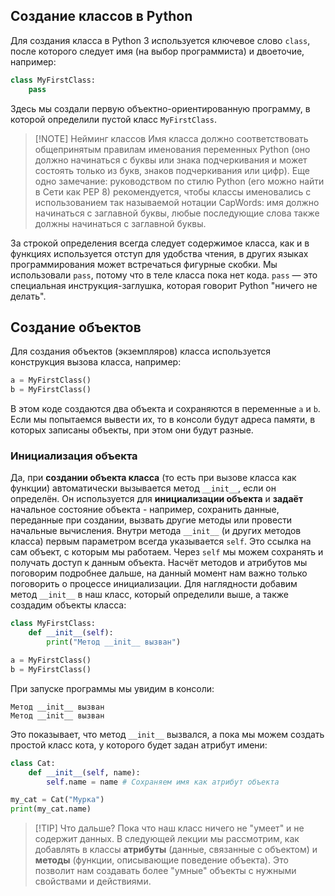 ## Создание классов в Python
Для создания класса в Python 3 используется ключевое слово `class`, после которого следует имя (на выбор программиста) и двоеточие, например:
```python
class MyFirstClass:
	pass
```
Здесь мы создали первую объектно-ориентированную программу, в которой определили пустой класс `MyFirstClass`.

> [!NOTE] Нейминг классов
> Имя класса должно соответствовать общепринятым правилам именования переменных Python (оно должно начинаться с буквы или знака подчеркивания и может состоять только из букв, знаков подчеркивания или цифр). 
> Еще одно замечание: руководством по стилю Python (его можно найти в Сети как PEP 8) рекомендуется, чтобы классы именовались с использованием так называемой нотации CapWords: имя должно начинаться с заглавной буквы, любые последующие слова также должны начинаться с заглавной буквы.

За строкой определения всегда следует содержимое класса, как и в функциях используется отступ для удобства чтения, в других языках программирования может встречаться фигурные скобки.
Мы использовали `pass`, потому что в теле класса пока нет кода. `pass` — это специальная инструкция-заглушка, которая говорит Python "ничего не делать".
## Создание объектов
Для создания объектов (экземпляров) класса используется конструкция вызова класса, например:
```python
a = MyFirstClass()
b = MyFirstClass()
```
В этом коде создаются два объекта и сохраняются в переменные `a` и `b`. Если мы попытаемся вывести их, то в консоли будут адреса памяти, в которых записаны объекты, при этом они будут разные.
### Инициализация объекта
Да, при **создании объекта класса** (то есть при вызове класса как функции) автоматически вызывается метод `__init__`, если он определён. Он используется для **инициализации объекта** и **задаёт** начальное состояние объекта - например, сохранить данные, переданные при создании, вызвать другие методы или провести начальные вычисления. Внутри метода `__init__` (и других методов класса) первым параметром всегда указывается `self`. Это ссылка на сам объект, с которым мы работаем. Через `self` мы можем сохранять и получать доступ к данным объекта.
Насчёт методов и атрибутов мы поговорим подробнее дальше, на данный момент нам важно только поговорить о процессе инициализации.
Для наглядности добавим метод `__init__` в наш класс, который определили выше, а также создадим объекты класса:
```python
class MyFirstClass:
	def __init__(self):
		print("Метод __init__ вызван")

a = MyFirstClass()
b = MyFirstClass()
```
При запуске программы мы увидим в консоли:
```shell
Метод __init__ вызван
Метод __init__ вызван
```
Это показывает, что метод `__init__` вызвался, а пока мы можем создать простой класс кота, у которого будет задан атрибут имени:
```python
class Cat:
    def __init__(self, name):
        self.name = name # Сохраняем имя как атрибут объекта

my_cat = Cat("Мурка")
print(my_cat.name)
```

> [!TIP] Что дальше?
> Пока что наш класс ничего не "умеет" и не содержит данных. В следующей лекции мы рассмотрим, как добавлять в классы **атрибуты** (данные, связанные с объектом) и **методы** (функции, описывающие поведение объекта).
> Это позволит нам создавать более "умные" объекты с нужными свойствами и действиями.

